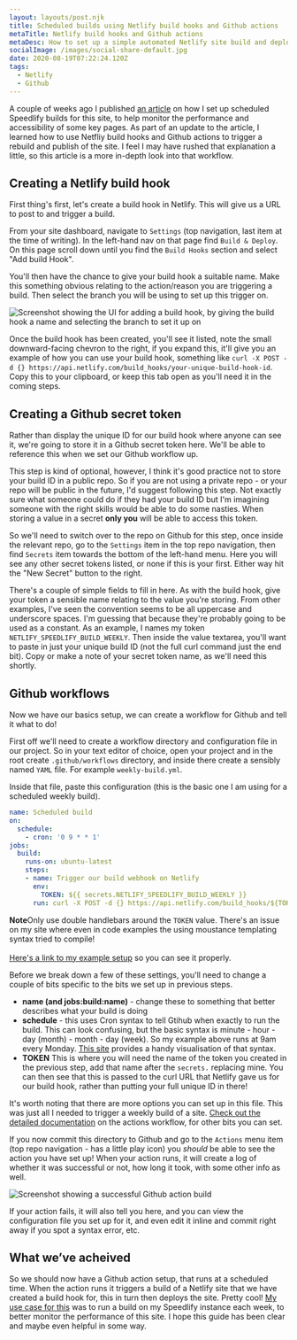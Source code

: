 ```yaml
---
layout: layouts/post.njk
title: Scheduled builds using Netlify build hooks and Github actions
metaTitle: Netlify build hooks and Github actions
metaDesc: How to set up a simple automated Netlify site build and deploy workflow using Netlify build hooks and Github actions
socialImage: /images/social-share-default.jpg
date: 2020-08-19T07:22:24.120Z
tags:
  - Netlify
  - Github
---
```


A couple of weeks ago I published [an article](https://jamesbateson.co.uk/articles/speedlify/) on how I set up scheduled Speedlify builds for this site, to help monitor the performance and accessibility of some key pages. As part of an update to the article, I learned how to use Netfliy build hooks and Github actions to trigger a rebuild and publish of the site. I feel I may have rushed that explanation a little, so this article is a more in-depth look into that workflow.

## Creating a Netlify build hook

First thing's first, let's create a build hook in Netlify. This will give us a URL to post to and trigger a build.

From your site dashboard, navigate to `Settings` (top navigation, last item at the time of writing). In the left-hand nav on that page find `Build & Deploy`. On this page scroll down until you find the `Build Hooks` section and select "Add build Hook".

You'll then have the chance to give your build hook a suitable name. Make this something obvious relating to the action/reason you are triggering a build. Then select the branch you will be using to set up this trigger on.

![Screenshot showing the UI for adding a build hook, by giving the build hook a name and selecting the branch to set it up on](/images/screenshot-2020-08-18-at-21.28.30.png)

Once the build hook has been created, you'll see it listed, note the small downward-facing chevron to the right, if you expand this, it'll give you an example of how you can use your build hook, something like `curl -X POST -d {} https://api.netlify.com/build_hooks/your-unique-build-hook-id`. Copy this to your clipboard, or keep this tab open as you'll need it in the coming steps.

## Creating a Github secret token

Rather than display the unique ID for our build hook where anyone can see it, we're going to store it in a Github secret token here. We'll be able to reference this when we set our Github workflow up.

This step is kind of optional, however, I think it's good practice not to store your build ID in a public repo. So if you are not using a private repo - or your repo will be public in the future, I'd suggest following this step. Not exactly sure what someone could do if they had your build ID but I'm imagining someone with the right skills would be able to do some nasties. When storing a value in a secret **only you** will be able to access this token.

So we'll need to switch over to the repo on Github for this step, once inside the relevant repo, go to the `Settings` item in the top repo navigation, then find `Secrets` item towards the bottom of the left-hand menu. Here you will see any other secret tokens listed, or none if this is your first. Either way hit the "New Secret" button to the right.

There's a couple of simple fields to fill in here. As with the build hook, give your token a sensible name relating to the value you're storing. From other examples, I've seen the convention seems to be all uppercase and underscore spaces. I'm guessing that because they're probably going to be used as a constant. As an example, I names my token `NETLIFY_SPEEDLIFY_BUILD_WEEKLY`. Then inside the value textarea, you'll want to paste in just your unique build ID (not the full curl command just the end bit). Copy or make a note of your secret token name, as we'll need this shortly.

## Github workflows

Now we have our basics setup, we can create a workflow for Github and tell it what to do!

First off we'll need to create a workflow directory and configuration file in our project. So in your text editor of choice, open your project and in the root create `.github/workflows` directory, and inside there create a sensibly named `YAML` file. For example `weekly-build.yml`.

Inside that file, paste this configuration (this is the basic one I am using for a scheduled weekly build).

```yaml
name: Scheduled build
on:
  schedule:
    - cron: '0 9 * * 1'
jobs:
  build:
    runs-on: ubuntu-latest
    steps:
    - name: Trigger our build webhook on Netlify
      env:
        TOKEN: ${{ secrets.NETLIFY_SPEEDLIFY_BUILD_WEEKLY }}
	  run: curl -X POST -d {} https://api.netlify.com/build_hooks/${TOKEN}
```

<p class="post-note"><strong>Note</strong>Only use double handlebars around the <code>TOKEN</code> value. There's an issue on my site where even in code examples the using moustance templating syntax tried to compile!<br><br>
<a href="https://github.com/jimbateson/speedlify/blob/main/.github/workflows/weekly-build.yml">Here's a link to my example setup</a> so you can see it properly.</p>

Before we break down a few of these settings, you'll need to change a couple of bits specific to the bits we set up in previous steps.

* **name (and jobs:build:name)** - change these to something that better describes what your build is doing
* **schedule** - this uses Cron syntax to tell Gtihub when exactly to run the build. This can look confusing, but the basic syntax is minute - hour - day (month) - month - day (week). So my example above runs at 9am every Monday. [This site](https://crontab.guru/) provides a handy visualisation of that syntax.
* **TOKEN** This is where you will need the name of the token you created in the previous step, add that name after the `secrets.` replacing mine. You can then see that this is passed to the curl URL that Netlify gave us for our build hook, rather than putting your full unique ID in there!

It's worth noting that there are more options you can set up in this file. This was just all I needed to trigger a weekly build of a site. [Check out the detailed documentation](https://docs.github.com/en/actions/reference/workflow-syntax-for-github-actions) on the actions workflow, for other bits you can set.

If you now commit this directory to Github and go to the `Actions` menu item (top repo navigation - has a little play icon) you *should* be able to see the action you have set up! When your action runs, it will create a log of whether it was successful or not, how long it took, with some other info as well.

![Screenshot showing a successful Github action build](/images/screenshot-2020-08-19-at-07.20.03.png)

If your action fails, it will also tell you here, and you can view the configuration file you set up for it, and even edit it inline and commit right away if you spot a syntax error, etc.

## What we’ve acheived

So we should now have a Github action setup, that runs at a scheduled time. When the action runs it triggers a build of a Netlify site that we have created a build hook for, this in turn then deploys the site. Pretty cool! [My use case for this](https://jamesbateson.co.uk/articles/speedlify/) was to run a build on my Speedlify instance each week, to better monitor the performance of this site. I hope this guide has been clear and maybe even helpful in some way.
